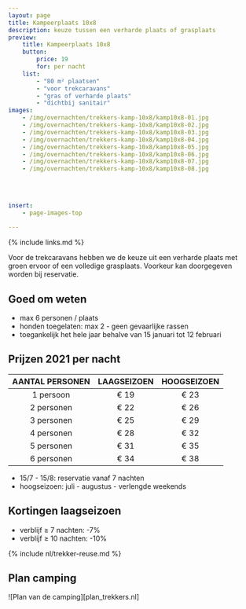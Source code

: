 ```yaml
---
layout: page
title: Kampeerplaats 10x8
description: keuze tussen een verharde plaats of grasplaats
preview: 
    title: Kampeerplaats 10x8
    button:
        price: 19
        for: per nacht
    list:
        - "80 m² plaatsen"
        - "voor trekcaravans"
        - "gras of verharde plaats"
        - "dichtbij sanitair"
images:
    - /img/overnachten/trekkers-kamp-10x8/kamp10x8-01.jpg
    - /img/overnachten/trekkers-kamp-10x8/kamp10x8-02.jpg
    - /img/overnachten/trekkers-kamp-10x8/kamp10x8-03.jpg
    - /img/overnachten/trekkers-kamp-10x8/kamp10x8-04.jpg
    - /img/overnachten/trekkers-kamp-10x8/kamp10x8-05.jpg
    - /img/overnachten/trekkers-kamp-10x8/kamp10x8-06.jpg
    - /img/overnachten/trekkers-kamp-10x8/kamp10x8-07.jpg
    - /img/overnachten/trekkers-kamp-10x8/kamp10x8-08.jpg
    
    
    
    
insert:
    - page-images-top
    
---
```

{% include links.md %}

Voor de trekcaravans hebben we de keuze uit een verharde plaats met groen ervoor of een volledige grasplaats. Voorkeur kan doorgegeven worden bij reservatie.

## Goed om weten

- max 6 personen / plaats
- honden toegelaten: max 2 - geen gevaarlijke rassen
- toegankelijk  het hele jaar behalve van 15 januari tot 12 februari

## Prijzen 2021 per nacht
 
AANTAL PERSONEN | LAAGSEIZOEN | HOOGSEIZOEN      
:-------------:|:-----------:|:-----------:|
1 persoon      |€ 19         |€ 23     
2 personen     |€ 22         |€ 26          
3 personen     |€ 25         |€ 29
4 personen     |€ 28         |€ 32    
5 personen     |€ 31         |€ 35
6 personen     |€ 34         |€ 38

* 15/7 - 15/8: reservatie vanaf 7 nachten
* hoogseizoen: juli - augustus - verlengde weekends

## Kortingen laagseizoen

- verblijf ≥ 7 nachten: -7%
- verblijf ≥ 10 nachten: -10%


{% include nl/trekker-reuse.md %}



## Plan camping

![Plan van de camping][plan_trekkers.nl]
